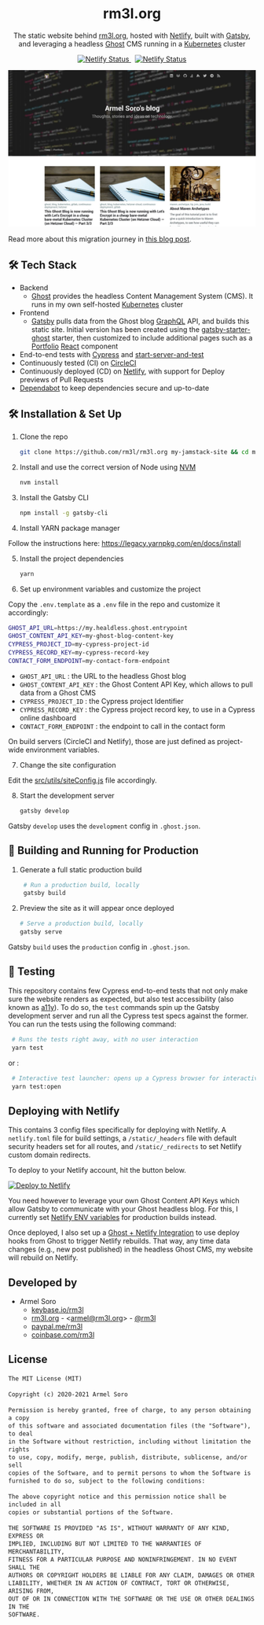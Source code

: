<!-- <div align="center">
  <img alt="Logo" src="https://raw.githubusercontent.com/bchiang7/v4/master/src/images/logo.png" width="100" />
</div> -->
<h1 align="center">
  rm3l.org
</h1>
<p align="center">
  The static website behind <a href="https://rm3l.org" target="_blank">rm3l.org</a>,
  hosted with <a href="https://www.netlify.com/" target="_blank">Netlify</a>, built with <a href="https://www.gatsbyjs.org/" target="_blank">Gatsby</a>, and leveraging a headless <a href="https://ghost.org/" target="_blank">Ghost</a> CMS running in a <a href="https://kubernetes.io/" target="_blank">Kubernetes</a> cluster
</p>
<p align="center">
  <span>
    <a href="https://circleci.com/gh/rm3l/rm3l.org" target="_blank">
        <img src="https://circleci.com/gh/rm3l/rm3l.org.svg?style=svg" alt="Netlify Status" />
    </a>
    &nbsp;
    <a href="https://app.netlify.com/sites/rm3l-org/deploys" target="_blank">
        <img src="https://api.netlify.com/api/v1/badges/da8ff8df-c248-4af5-bd6b-21bb60b4c0bb/deploy-status" alt="Netlify Status" />
    </a>
    <!--&nbsp;
    Following the integration of Dependabot into Github, badge is not fixed yet. Commenting for now, until this is fixed
    <a href="https://dependabot.com" target="_blank">
        <img src="https://api.dependabot.com/badges/status?host=github&repo=rm3l/rm3l.org" alt="Dependabot Status" />
    </a>-->
  </span>
</p>

![demo](https://raw.githubusercontent.com/rm3l/rm3l.org/master/src/images/home_screenshot.png)

Read more about this migration journey in [this blog post](https://rm3l.org/migrating-to-the-jamstack-with-gatsby-and-ghost-running-in-kubernetes/).

## 🛠 Tech Stack

* Backend
  * [Ghost](https://ghost.org/) provides the headless Content Management System (CMS). It runs in my own self-hosted [Kubernetes](https://kubernetes.io/) cluster
* Frontend
  * [Gatsby](https://www.gatsbyjs.org/) pulls data from the Ghost blog [GraphQL](https://graphql.org/) API, and builds this static site. Initial version has been created using the [gatsby-starter-ghost](https://www.gatsbyjs.org/starters/TryGhost/gatsby-starter-ghost/) starter, then customized to include additional pages such as a [Portfolio](src/pages/portfolio.js) [React](https://reactjs.org/) component
* End-to-end tests with [Cypress](https://www.cypress.io/) and [start-server-and-test](https://github.com/bahmutov/start-server-and-test#readme)
* Continuously tested (CI) on [CircleCI](https://circleci.com/gh/rm3l/rm3l.org)
* Continuously deployed (CD) on [Netlify](https://www.netlify.com/), with support for Deploy previews of Pull Requests
* [Dependabot](https://dependabot.com) to keep dependencies secure and up-to-date


## 🛠 Installation & Set Up

1. Clone the repo

   ```sh
   git clone https://github.com/rm3l/rm3l.org my-jamstack-site && cd my-jamstack-site
   ```

2. Install and use the correct version of Node using [NVM](https://github.com/nvm-sh/nvm)

   ```sh
   nvm install
   ```

3. Install the Gatsby CLI

   ```sh
   npm install -g gatsby-cli
   ```

4. Install YARN package manager

Follow the instructions here: https://legacy.yarnpkg.com/en/docs/install

5. Install the project dependencies

   ```sh
   yarn
   ```

6. Set up environment variables and customize the project

Copy the `.env.template` as a `.env` file in the repo and customize it accordingly:

   ```bash
   GHOST_API_URL=https://my.healdless.ghost.entrypoint
   GHOST_CONTENT_API_KEY=my-ghost-blog-content-key
   CYPRESS_PROJECT_ID=my-cypress-project-id
   CYPRESS_RECORD_KEY=my-cypress-record-key
   CONTACT_FORM_ENDPOINT=my-contact-form-endpoint
   ```
- `GHOST_API_URL` : the URL to the headless Ghost blog
- `GHOST_CONTENT_API_KEY` : the Ghost Content API Key, which allows to pull data from a Ghost CMS
- `CYPRESS_PROJECT_ID` : the Cypress project Identifier
- `CYPRESS_RECORD_KEY` : the Cypress project record key, to use in a Cypress online dashboard
- `CONTACT_FORM_ENDPOINT` : the endpoint to call in the contact form

On build servers (CircleCI and Netlify), those are just defined as project-wide environment variables.

7. Change the site configuration

Edit the [src/utils/siteConfig.js](src/utils/siteConfig.js) file accordingly.

8. Start the development server

   ```sh
   gatsby develop
   ```

Gatsby `develop` uses the `development` config in `.ghost.json`.

## 🚀 Building and Running for Production

1. Generate a full static production build

   ```sh
    # Run a production build, locally
    gatsby build
   ```

2. Preview the site as it will appear once deployed

   ```sh
   # Serve a production build, locally
   gatsby serve
   ```

Gatsby `build` uses the `production` config in `.ghost.json`.

## 🚨 Testing

This repository contains few Cypress end-to-end tests that not only make sure the website renders as expected,
but also test accessibility (also known as [a11y](https://a11yproject.com/)).
To do so, the `test` commands spin up the Gatsby development server and run all the Cypress test specs against the former.
You can run the tests using the following command:

   ```sh
    # Runs the tests right away, with no user interaction
    yarn test
   ```

or :

   ```sh
    # Interactive test launcher: opens up a Cypress browser for interactively running the tests
    yarn test:open
   ```

## Deploying with Netlify

This contains 3 config files specifically for deploying with Netlify. A `netlify.toml` file for build settings, a `/static/_headers` file with default security headers set for all routes, and `/static/_redirects` to set Netlify custom domain redirects.

To deploy to your Netlify account, hit the button below.

[![Deploy to Netlify](https://www.netlify.com/img/deploy/button.svg)](https://app.netlify.com/start/deploy?repository=https://github.com/rm3l/rm3l.org)

You need however to leverage your own Ghost Content API Keys which allow Gatsby to communicate with your Ghost headless blog.
For this, I currently set [Netlify ENV variables](https://www.netlify.com/docs/continuous-deployment/#build-environment-variables) for production builds instead.

Once deployed, I also set up a [Ghost + Netlify Integration](https://docs.ghost.org/integrations/netlify/) to use deploy hooks from Ghost to trigger Netlify rebuilds. That way, any time data changes (e.g., new post published) in the headless Ghost CMS, my website will rebuild on Netlify.

## Developed by

* Armel Soro
  * [keybase.io/rm3l](https://keybase.io/rm3l)
  * [rm3l.org](https://rm3l.org) - &lt;armel@rm3l.org&gt; - [@rm3l](https://twitter.com/rm3l)
  * [paypal.me/rm3l](https://paypal.me/rm3l)
  * [coinbase.com/rm3l](https://www.coinbase.com/rm3l)

## License

    The MIT License (MIT)

    Copyright (c) 2020-2021 Armel Soro

    Permission is hereby granted, free of charge, to any person obtaining a copy
    of this software and associated documentation files (the "Software"), to deal
    in the Software without restriction, including without limitation the rights
    to use, copy, modify, merge, publish, distribute, sublicense, and/or sell
    copies of the Software, and to permit persons to whom the Software is
    furnished to do so, subject to the following conditions:

    The above copyright notice and this permission notice shall be included in all
    copies or substantial portions of the Software.

    THE SOFTWARE IS PROVIDED "AS IS", WITHOUT WARRANTY OF ANY KIND, EXPRESS OR
    IMPLIED, INCLUDING BUT NOT LIMITED TO THE WARRANTIES OF MERCHANTABILITY,
    FITNESS FOR A PARTICULAR PURPOSE AND NONINFRINGEMENT. IN NO EVENT SHALL THE
    AUTHORS OR COPYRIGHT HOLDERS BE LIABLE FOR ANY CLAIM, DAMAGES OR OTHER
    LIABILITY, WHETHER IN AN ACTION OF CONTRACT, TORT OR OTHERWISE, ARISING FROM,
    OUT OF OR IN CONNECTION WITH THE SOFTWARE OR THE USE OR OTHER DEALINGS IN THE
    SOFTWARE.
